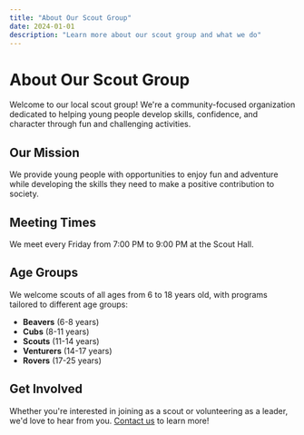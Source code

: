 ```yaml
---
title: "About Our Scout Group"
date: 2024-01-01
description: "Learn more about our scout group and what we do"
---
```


# About Our Scout Group

Welcome to our local scout group! We're a community-focused organization dedicated to helping young people develop skills, confidence, and character through fun and challenging activities.

## Our Mission

We provide young people with opportunities to enjoy fun and adventure while developing the skills they need to make a positive contribution to society.

## Meeting Times

We meet every Friday from 7:00 PM to 9:00 PM at the Scout Hall.

## Age Groups

We welcome scouts of all ages from 6 to 18 years old, with programs tailored to different age groups:

- **Beavers** (6-8 years)
- **Cubs** (8-11 years) 
- **Scouts** (11-14 years)
- **Venturers** (14-17 years)
- **Rovers** (17-25 years)

## Get Involved

Whether you're interested in joining as a scout or volunteering as a leader, we'd love to hear from you. [Contact us](/contact/) to learn more!